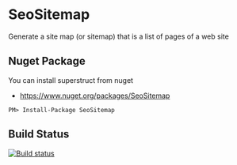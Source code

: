 # SeoSitemap
Generate a site map (or sitemap) that is a list of pages of a web site

Nuget Package
------------
You can install superstruct from nuget
- https://www.nuget.org/packages/SeoSitemap

```
PM> Install-Package SeoSitemap
```

Build Status
------------
[![Build status](https://ci.appveyor.com/api/projects/status/2dt7r5tilxu6al2s?svg=true)](https://ci.appveyor.com/project/jefersonsv/SeoSitemap)
